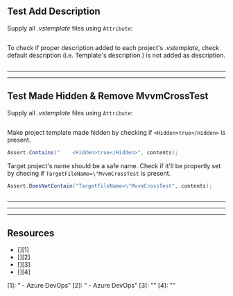 


## Test Add Description

Supply all *.vstemplate* files using `Attribute`:

```cs --region "Get Paths of all .vstemplate Files" --source-file .\..\..\..\..\MvvmCross.Template.Test\Data\VsTemplateFilesAttribute.cs --project .\..\..\..\..\MvvmCross.Template.Test\MvvmCross.Template.Test.csproj
```

To check if proper description added to each project's *.vstemplate*, check default description (i.e. Template's description.) is not added as description.

```cs --region "Test Add Description" --source-file .\..\..\..\..\MvvmCross.Template.Test\FixCommonIssues\FixVsTemplateShould.cs --project .\..\..\..\..\MvvmCross.Template.Test\MvvmCross.Template.Test.csproj
```


___
___


## Test Made Hidden & Remove MvvmCrossTest

Supply all *.vstemplate* files using `Attribute`:

```cs --region "Get Paths of all .vstemplate Files" --source-file .\..\..\..\..\MvvmCross.Template.Test\Data\VsTemplateFilesAttribute.cs --project .\..\..\..\..\MvvmCross.Template.Test\MvvmCross.Template.Test.csproj
```

Make project template made hidden by checking if `<Hidden>true</Hidden>` is present.

```cs
Assert.Contains("    <Hidden>true</Hidden>", contents);
```

Target project's name should be a safe name. Check if it'll be propertly set by checing if `TargetFileName=\"MvvmCrossTest` is present.

```cs
Assert.DoesNotContain("TargetFileName=\"MvvmCrossTest", contents);
```

```cs --region "Test Make Hidden & Remove MvvmCrossTest" --source-file .\..\..\..\..\MvvmCross.Template.Test\FixCommonIssues\FixVsTemplateShould.cs --project .\..\..\..\..\MvvmCross.Template.Test\MvvmCross.Template.Test.csproj
```



___
___
___



## Resources

* [][1]
* [][2]
* [][3]
* [][4]















[1]:  " - Azure DevOps"
[2]:  " - Azure DevOps"
[3]:  ""
[4]:  ""